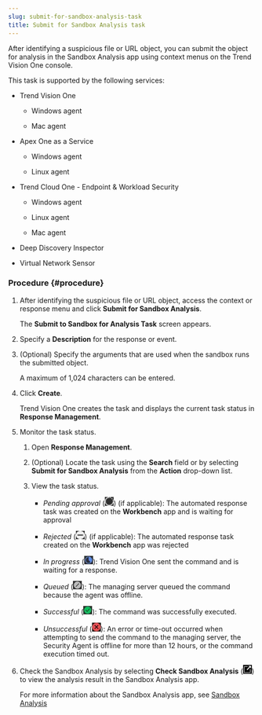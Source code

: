 ```yaml
---
slug: submit-for-sandbox-analysis-task
title: Submit for Sandbox Analysis task
---
```


After identifying a suspicious file or URL object, you can submit the object for analysis in the Sandbox Analysis app using context menus on the Trend Vision One console.

This task is supported by the following services:

- Trend Vision One

  - Windows agent

  - Mac agent

- Apex One as a Service

  - Windows agent

  - Linux agent

- Trend Cloud One - Endpoint & Workload Security

  - Windows agent

  - Linux agent

  - Mac agent

- Deep Discovery Inspector

- Virtual Network Sensor

### Procedure {#procedure}

1.  After identifying the suspicious file or URL object, access the context or response menu and click **Submit for Sandbox Analysis**.

    The **Submit to Sandbox for Analysis Task** screen appears.

2.  Specify a **Description** for the response or event.

3.  (Optional) Specify the arguments that are used when the sandbox runs the submitted object.

    A maximum of 1,024 characters can be entered.

4.  Click **Create**.

    Trend Vision One creates the task and displays the current task status in **Response Management**.

5.  Monitor the task status.

    1.  Open **Response Management**.

    2.  (Optional) Locate the task using the **Search** field or by selecting **Submit for Sandbox Analysis** from the **Action** drop-down list.

    3.  View the task status.

        - *Pending approval* (![](/images/pending_approval=f0525c66-199a-46f5-b40a-902bd498cf53.webp)) (if applicable): The automated response task was created on the **Workbench** app and is waiting for approval

        - *Rejected* (![](/images/rejected=bd05fc87-5b5d-4d84-bfb1-3a6dc09ddac5.webp)) (if applicable): The automated response task created on the **Workbench** app was rejected

        - *In progress* (![](/images/in_progress=GUID-A55897DB-3DEA-4F5C-B7F9-70B3D7FB9EDE=1=en-us=Low.webp)): Trend Vision One sent the command and is waiting for a response.

        - *Queued* (![](/images/queued=GUID-65C0DF81-E50D-4D51-9602-2E9B7A0E5F14=1=en-us=Low.webp)): The managing server queued the command because the agent was offline.

        - *Successful* (![](/images/successful=GUID-1E31AD86-DE2E-48B5-85F7-7C78A3E8BB11=1=en-us=Low.webp)): The command was successfully executed.

        - *Unsuccessful* (![](/images/error=5cc21722-7ceb-480c-b9c2-a47d420cf1cc.webp)): An error or time-out occurred when attempting to send the command to the managing server, the Security Agent is offline for more than 12 hours, or the command execution timed out.

6.  Check the Sandbox Analysis by selecting **Check Sandbox Analysis** (![](/images/sandbox_analysis_threat_connect=GUID-5F89C25F-5693-4A7F-9844-10B64A9672A8=1=en-us=Low.webp)) to view the analysis result in the Sandbox Analysis app.

    For more information about the Sandbox Analysis app, see [Sandbox Analysis](sandbox-analysis.md)
